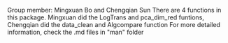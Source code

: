Group member: Mingxuan Bo and Chengqian Sun
There are 4 functions in this package. Mingxuan did the LogTrans and pca_dim_red funtions, Chengqian did the data_clean and Algcompare function
For more detailed information, check the .md files in "man" folder

